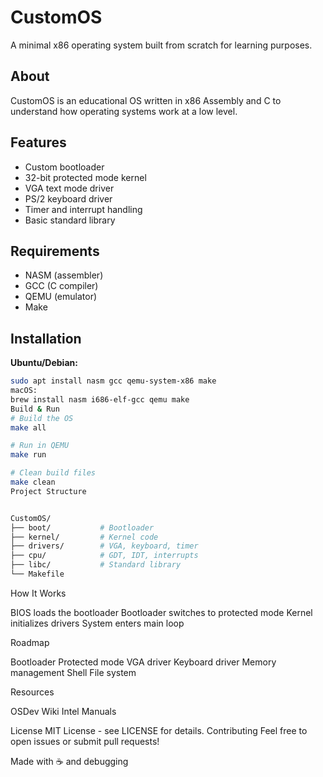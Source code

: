 # CustomOS

A minimal x86 operating system built from scratch for learning purposes.

## About

CustomOS is an educational OS written in x86 Assembly and C to understand how operating systems work at a low level.

## Features

- Custom bootloader
- 32-bit protected mode kernel
- VGA text mode driver
- PS/2 keyboard driver
- Timer and interrupt handling
- Basic standard library

## Requirements

- NASM (assembler)
- GCC (C compiler)
- QEMU (emulator)
- Make

## Installation

**Ubuntu/Debian:**
```bash
sudo apt install nasm gcc qemu-system-x86 make
macOS:
brew install nasm i686-elf-gcc qemu make
Build & Run
# Build the OS
make all

# Run in QEMU
make run

# Clean build files
make clean
Project Structure


CustomOS/
├── boot/           # Bootloader
├── kernel/         # Kernel code
├── drivers/        # VGA, keyboard, timer
├── cpu/            # GDT, IDT, interrupts
├── libc/           # Standard library
└── Makefile

```
How It Works

BIOS loads the bootloader
Bootloader switches to protected mode
Kernel initializes drivers
System enters main loop

Roadmap

 Bootloader
 Protected mode
 VGA driver
 Keyboard driver
 Memory management
 Shell
 File system

Resources

OSDev Wiki
Intel Manuals

License
MIT License - see LICENSE for details.
Contributing
Feel free to open issues or submit pull requests!

Made with ☕ and debugging
